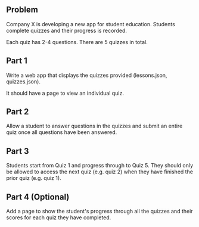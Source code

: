 Problem
-------

Company X is developing a new app for student education. Students complete quizzes and their progress is recorded.

Each quiz has 2-4 questions. There are 5 quizzes in total.


Part 1
------

Write a web app that displays the quizzes provided (lessons.json, quizzes.json).

It should have a page to view an individual quiz.


Part 2
------

Allow a student to answer questions in the quizzes and submit an entire quiz once all questions have been answered.


Part 3
------

Students start from Quiz 1 and progress through to Quiz 5. They should only be allowed to access the next quiz (e.g. quiz 2) when they have finished the prior quiz (e.g. quiz 1).


Part 4 (Optional)
-----------------

Add a page to show the student's progress through all the quizzes and their scores for each quiz they have completed.
